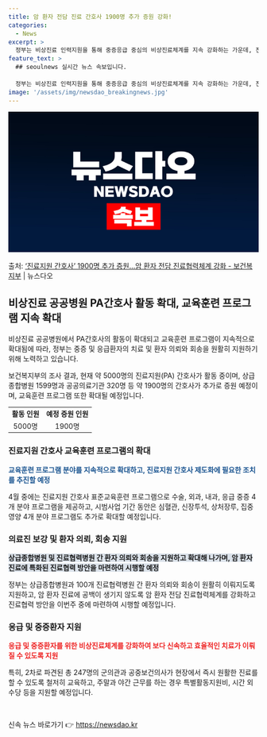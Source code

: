 ```yaml
---
title: 암 환자 전담 진료 간호사 1900명 추가 증원 강화!
categories:
  - News
excerpt: >
  정부는 비상진료 인력지원을 통해 중증응급 중심의 비상진료체계를 지속 강화하는 가운데, 진료지원(PA) 간호사…
feature_text: >
  ## seoulnews 실시간 뉴스 속보입니다.

  정부는 비상진료 인력지원을 통해 중증응급 중심의 비상진료체계를 지속 강화하는 가운데, 진료지원(PA) 간호사…
image: '/assets/img/newsdao_breakingnews.jpg'
---
```


![뉴스다오 속보](/assets/img/newsdao_breakingnews.jpg)

<p>출처: <a href="https://newsdao.kr/3435" rel="dofollow">‘진료지원 간호사’ 1900명 추가 증원…암 환자 전담 진료협력체계 강화 - 보건복지부</a> | 뉴스다오</p>

<h2 data-ke-size="size26">비상진료 공공병원 PA간호사 활동 확대, 교육훈련 프로그램 지속 확대</h2>
비상진료 공공병원에서 PA간호사의 활동이 확대되고 교육훈련 프로그램이 지속적으로 확대됨에 따라, 정부는 중증 및 응급환자의 치료 및 환자 의뢰와 회송을 원활히 지원하기 위해 노력하고 있습니다.

<p data-ke-size="size16">보건복지부의 조사 결과, 현재 약 5000명의 진료지원(PA) 간호사가 활동 중이며, 상급종합병원 1599명과 공공의료기관 320명 등 약 1900명의 간호사가 추가로 증원 예정이며, 교육훈련 프로그램 또한 확대될 예정입니다.</p>

<table>
  <tr>
    <td style="text-align: center; height: 17px;"><b>활동 인원</b></td>
    <td style="text-align: center; height: 17px;"><b>예정 증원 인원</b></td>
  </tr>
  <tr>
    <td style="text-align: center; height: 17px;">5000명</td>
    <td style="text-align: center; height: 17px;">1900명</td>
  </tr>
</table>

<h3 data-ke-size="size24">진료지원 간호사 교육훈련 프로그램의 확대</h3>
<b><span style="color: #1a5490;">교육훈련 프로그램 분야를 지속적으로 확대하고, 진료지원 간호사 제도화에 필요한 조치를 추진할 예정</span></b>

<p data-ke-size="size16">4월 중에는 진료지원 간호사 표준교육훈련 프로그램으로 수술, 외과, 내과, 응급 중증 4개 분야 프로그램을 제공하고, 시범사업 기간 동안은 심혈관, 신장투석, 상처장루, 집중영양 4개 분야 프로그램도 추가로 확대할 예정입니다.</p>

<h3 data-ke-size="size24">의료진 보강 및 환자 의뢰, 회송 지원</h3>
<b><span style="background-color: #21538527;">상급종합병원 및 진료협력병원 간 환자 의뢰와 회송을 지원하고 확대해 나가며, 암 환자 진료에 특화된 진료협력 방안을 마련하여 시행할 예정</span></b>

<p data-ke-size="size16">정부는 상급종합병원과 100개 진료협력병원 간 환자 의뢰와 회송이 원활히 이뤄지도록 지원하고, 암 환자 진료에 공백이 생기지 않도록 암 환자 전담 진료협력체계를 강화하고 진료협력 방안을 이번주 중에 마련하여 시행할 예정입니다.</p>

<h3 data-ke-size="size24">응급 및 중증환자 지원</h3>
<b><span style="color: #ee2323;">응급 및 중증환자를 위한 비상진료체계를 강화하여 보다 신속하고 효율적인 치료가 이뤄질 수 있도록 지원</span></b>

<p data-ke-size="size16">특히, 2차로 파견된 총 247명의 군의관과 공중보건의사가 현장에서 즉시 원활한 진료를 할 수 있도록 철저히 교육하고, 주말과 야간 근무를 하는 경우 특별활동지원비, 시간 외 수당 등을 지원할 예정입니다.</p>

<p data-ke-size="size16">&nbsp;</p> 

신속 뉴스 바로가기 👉 <a href="https://newsdao.kr" rel="dofollow">https://newsdao.kr</a>


